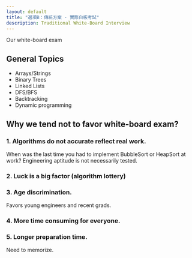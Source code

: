 ```yaml
---
layout: default
title: "選項B：傳統方案 - 實際白板考試"
description: Traditional White-Board Interview
---
```


Our white-board exam

## General Topics

* Arrays/Strings
* Binary Trees
* Linked Lists
* DFS/BFS
* Backtracking
* Dynamic programming


## Why we tend not to favor white-board exam?

### 1. Algorithms do not accurate reflect real work.

When was the last time you had to implement BubbleSort or HeapSort at work? Engineering aptitude is not necessarily tested.

### 2. Luck is a big factor (algorithm lottery)


### 3. Age discrimination.

Favors young engineers and recent grads. 

### 4. More time consuming for everyone.


### 5. Longer preparation time.

Need to memorize.